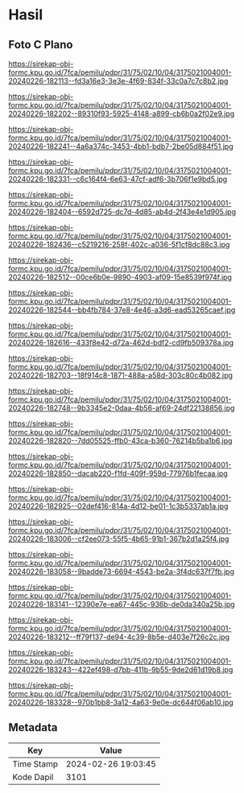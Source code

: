 # Hasil

## Foto C Plano

https://sirekap-obj-formc.kpu.go.id/7fca/pemilu/pdpr/31/75/02/10/04/3175021004001-20240226-182113--fd3a16e3-3e3e-4f69-834f-33c0a7c7c8b2.jpg

https://sirekap-obj-formc.kpu.go.id/7fca/pemilu/pdpr/31/75/02/10/04/3175021004001-20240226-182202--89310f93-5925-4148-a899-cb6b0a2f02e9.jpg

https://sirekap-obj-formc.kpu.go.id/7fca/pemilu/pdpr/31/75/02/10/04/3175021004001-20240226-182241--4a6a374c-3453-4bb1-bdb7-2be05d884f51.jpg

https://sirekap-obj-formc.kpu.go.id/7fca/pemilu/pdpr/31/75/02/10/04/3175021004001-20240226-182331--c6c164f4-6e63-47cf-adf6-3b706f1e9bd5.jpg

https://sirekap-obj-formc.kpu.go.id/7fca/pemilu/pdpr/31/75/02/10/04/3175021004001-20240226-182404--6592d725-dc7d-4d85-ab4d-2f43e4e1d905.jpg

https://sirekap-obj-formc.kpu.go.id/7fca/pemilu/pdpr/31/75/02/10/04/3175021004001-20240226-182436--c5219216-258f-402c-a036-5f1cf8dc88c3.jpg

https://sirekap-obj-formc.kpu.go.id/7fca/pemilu/pdpr/31/75/02/10/04/3175021004001-20240226-182512--00ce6b0e-9890-4903-af09-15e8539f974f.jpg

https://sirekap-obj-formc.kpu.go.id/7fca/pemilu/pdpr/31/75/02/10/04/3175021004001-20240226-182544--bb4fb784-37e8-4e46-a3d6-ead53265caef.jpg

https://sirekap-obj-formc.kpu.go.id/7fca/pemilu/pdpr/31/75/02/10/04/3175021004001-20240226-182616--433f8e42-d72a-462d-bdf2-cd9fb509378a.jpg

https://sirekap-obj-formc.kpu.go.id/7fca/pemilu/pdpr/31/75/02/10/04/3175021004001-20240226-182703--18f914c8-1871-488a-a58d-303c80c4b082.jpg

https://sirekap-obj-formc.kpu.go.id/7fca/pemilu/pdpr/31/75/02/10/04/3175021004001-20240226-182748--9b3345e2-0daa-4b56-af69-24df22138856.jpg

https://sirekap-obj-formc.kpu.go.id/7fca/pemilu/pdpr/31/75/02/10/04/3175021004001-20240226-182820--7dd05525-ffb0-43ca-b360-76214b5ba1b6.jpg

https://sirekap-obj-formc.kpu.go.id/7fca/pemilu/pdpr/31/75/02/10/04/3175021004001-20240226-182850--dacab220-f1fd-409f-959d-77976b1fecaa.jpg

https://sirekap-obj-formc.kpu.go.id/7fca/pemilu/pdpr/31/75/02/10/04/3175021004001-20240226-182925--02def416-814a-4d12-be01-1c3b5337ab1a.jpg

https://sirekap-obj-formc.kpu.go.id/7fca/pemilu/pdpr/31/75/02/10/04/3175021004001-20240226-183006--cf2ee073-55f5-4b65-91b1-367b2d1a25f4.jpg

https://sirekap-obj-formc.kpu.go.id/7fca/pemilu/pdpr/31/75/02/10/04/3175021004001-20240226-183058--9badde73-6694-4543-be2a-3f4dc637f7fb.jpg

https://sirekap-obj-formc.kpu.go.id/7fca/pemilu/pdpr/31/75/02/10/04/3175021004001-20240226-183141--12390e7e-ea67-445c-936b-de0da340a25b.jpg

https://sirekap-obj-formc.kpu.go.id/7fca/pemilu/pdpr/31/75/02/10/04/3175021004001-20240226-183212--ff79f137-de94-4c39-8b5e-d403e7f26c2c.jpg

https://sirekap-obj-formc.kpu.go.id/7fca/pemilu/pdpr/31/75/02/10/04/3175021004001-20240226-183243--422ef498-d7bb-411b-9b55-9de2d61d19b8.jpg

https://sirekap-obj-formc.kpu.go.id/7fca/pemilu/pdpr/31/75/02/10/04/3175021004001-20240226-183328--970b1bb8-3a12-4a63-9e0e-dc644f06ab10.jpg


## Metadata

| Key        | Value               |
| ---------- | ------------------- |
| Time Stamp | 2024-02-26 19:03:45 |
| Kode Dapil | 3101                |



